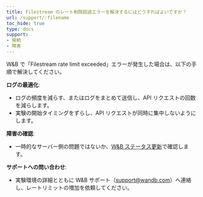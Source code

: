 ```yaml
---
title: Filestream のレート制限超過エラーを解決するにはどうすればよいですか？
url: /support/:filename
toc_hide: true
type: docs
support:
- 接続
- 障害
---
```


W&B で「Filestream rate limit exceeded」エラーが発生した場合は、以下の手順で解決してください。

**ログの最適化**:
  - ログの頻度を減らす、またはログをまとめて送信し、API リクエストの回数を減らします。
  - 実験の開始タイミングをずらし、API リクエストが同時に集中しないようにします。

**障害の確認**:
  - 一時的なサーバー側の問題ではないか、[W&B ステータス更新](https://status.wandb.com)で確認します。

**サポートへの問い合わせ**:
  - 実験環境の詳細とともに W&B サポート（support@wandb.com）へ連絡し、レートリミットの増加を依頼してください。